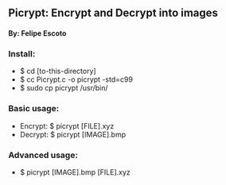 ## Picrypt: Encrypt and Decrypt into images
#### By: Felipe Escoto



### Install: 
*	$ cd [to-this-directory]
*	$ cc     Picrypt.c   -o picrypt -std=c99
*	$ sudo cp picrypt /usr/bin/
	
### Basic usage:
 * Encrypt: $ picrypt [FILE].xyz
 * Decrypt: $ picrypt [IMAGE].bmp
 
### Advanced usage:
 * $ picrypt [IMAGE].bmp [FILE].xyz
